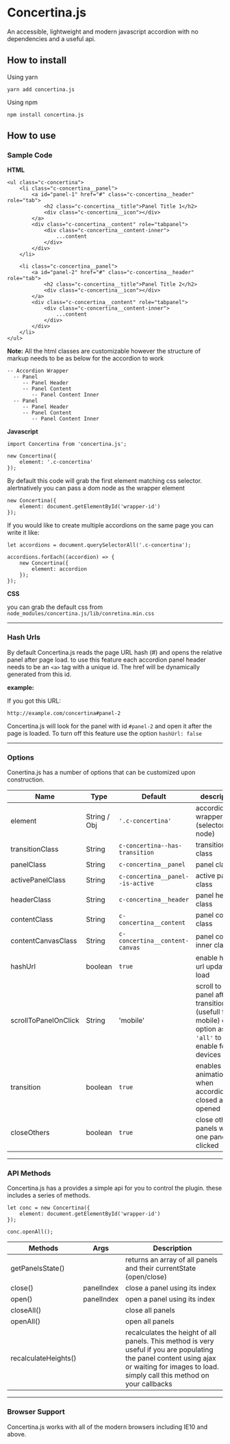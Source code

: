 # Concertina.js

An accessible, lightweight and modern javascript accordion with no dependencies and a useful api.

## How to install

Using yarn

```
yarn add concertina.js
```

Using npm

```
npm install concertina.js
```

## How to use
### Sample Code
**HTML**

```
<ul class="c-concertina">
    <li class="c-concertina__panel">
        <a id="panel-1" href="#" class="c-concertina__header" role="tab">
            <h2 class="c-concertina__title">Panel Title 1</h2>
            <div class="c-concertina__icon"></div>
        </a>
        <div class="c-concertina__content" role="tabpanel">
            <div class="c-concertina__content-inner">
                ...content
            </div>
        </div>
    </li>

    <li class="c-concertina__panel">
        <a id="panel-2" href="#" class="c-concertina__header" role="tab">
            <h2 class="c-concertina__title">Panel Title 2</h2>
            <div class="c-concertina__icon"></div>
        </a>
        <div class="c-concertina__content" role="tabpanel">
            <div class="c-concertina__content-inner">
                ...content
            </div>
        </div>
    </li>
</ul>

```

**Note:** All the html classes are customizable however the structure of markup needs to be as below for the accordion to work

```
-- Accordion Wrapper
  -- Panel
     -- Panel Header
     -- Panel Content
        -- Panel Content Inner
  -- Panel
     -- Panel Header
     -- Panel Content
        -- Panel Content Inner

```

**Javascript**

```
import Concertina from 'concertina.js';

new Concertina({
    element: '.c-concertina'
});

```

By default this code will grab the first element matching css selector.
alertnatively you can pass a dom node as the wrapper element

```
new Concertina({
    element: document.getElementById('wrapper-id')
});
```

If you would like to create multiple accordions on the same page you can write it like:

```
let accordions = document.querySelectorAll('.c-concertina');

accordions.forEach((accordion) => {
    new Concertina({
        element: accordion
    });
});
```

**CSS**

you can grab the default css from `node_modules/concertina.js/lib/conretina.min.css`

---

### Hash Urls
By default Concertina.js reads the page URL hash (#) and opens the relative panel after page load. to use this feature each accordion panel header needs to be an ```<a>``` tag with a unique id. The href will be dynamically generated from this id.

**example:**

If you got this URL:
```
http://example.com/concertina#panel-2
```
Concertina.js will look for the panel with id ```#panel-2``` and open it after the page is loaded. To turn off this feature use the option ```hashUrl: false```

---

### Options
Conertina.js has a number of options that can be customized upon construction.

Name                 | Type         | Default                          | description
---------------------|--------------|----------------------------------|-----------------
element              | String / Obj | `'.c-concertina'`                | accordion wrapper (selector/DOM node)
transitionClass      | String       | `c-concertina--has-transition`   | transition class
panelClass           | String       | `c-concertina__panel`            | panel class
activePanelClass     | String       | `c-concertina__panel--is-active` | active panel class
headerClass          | String       | `c-concertina__header`           | panel header class
contentClass         | String       | `c-concertina__content`          | panel content class
contentCanvasClass   | String       | `c-concertina__content-canvas`   | panel content inner class
hashUrl              | boolean      | `true`                           | enable hash url update and load
scrollToPanelOnClick | String       | 'mobile'                         | scroll to top of panel after transition. (usefull for mobile) other option as `'all'` to enable for all devices
transition           | boolean      | `true`                           | enables animation when accordion is closed and opened
closeOthers          | boolean      | `true`                           | close other panels when one panel is clicked

---

### API Methods
Concertina.js has a provides a simple api for you to control the plugin. these includes a series of methods.

```
let conc = new Concertina({
    element: document.getElementById('wrapper-id')
});

conc.openAll();
```
Methods                 | Args       | Description    
------------------------|------------|------------
getPanelsState()        |            | returns an array of all panels and their currentState (open/close)
close()                 | panelIndex | close a panel using its index
open()                  | panelIndex | open a panel using its index
closeAll()              |            | close all panels
openAll()               |            | open all panels
recalculateHeights()    |            | recalculates the height of all panels. This method is very useful if you are populating the panel content using ajax or waiting for images to load. simply call this method on your callbacks
---

### Browser Support
Concertina.js works with all of the modern browsers including IE10 and above.
